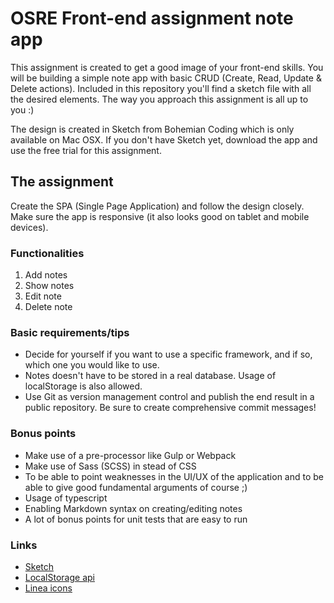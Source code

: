 # OSRE Front-end assignment note app

This assignment is created to get a good image of your front-end skills. You will be building a simple note app with basic CRUD (Create, Read, Update & Delete actions). Included in this repository you'll find a sketch file with all the desired elements. The way you approach this assignment is all up to you :)

The design is created in Sketch from Bohemian Coding which is only available on Mac OSX. If you don't have Sketch yet, download the app and use the free trial for this assignment.

## The assignment

Create the SPA (Single Page Application) and follow the design closely. Make sure the app is responsive (it also looks good on tablet and mobile devices).

### Functionalities

1. Add notes
2. Show notes
3. Edit note
4. Delete note

### Basic requirements/tips
- Decide for yourself if you want to use a specific framework, and if so, which one you would like to use.
- Notes doesn't have to be stored in a real database. Usage of localStorage is also allowed.
- Use Git as version management control and publish the end result in a public repository. Be sure to create comprehensive commit messages!

### Bonus points
- Make use of a pre-processor like Gulp or Webpack
- Make use of Sass (SCSS) in stead of CSS
- To be able to point weaknesses in the UI/UX of the application and to be able to give good fundamental arguments of course ;)
- Usage of typescript
- Enabling Markdown syntax on creating/editing notes
- A lot of bonus points for unit tests that are easy to run

### Links
- [Sketch](https://www.sketchapp.com/)
- [LocalStorage api](https://developer.mozilla.org/en-US/docs/Web/API/Window/localStorage)
- [Linea icons](http://www.linea.io/)
